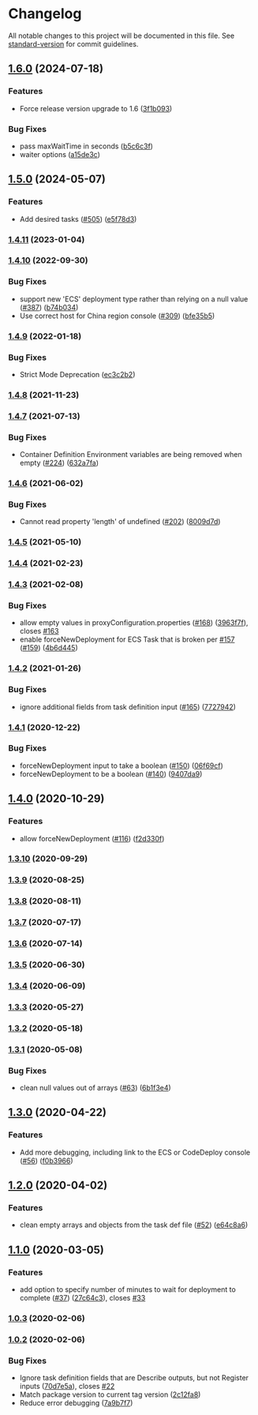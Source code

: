# Changelog

All notable changes to this project will be documented in this file. See [standard-version](https://github.com/conventional-changelog/standard-version) for commit guidelines.

## [1.6.0](https://github.com/aws-actions/amazon-ecs-deploy-task-definition/compare/v1.5.0...v1.6.0) (2024-07-18)


### Features

* Force release version upgrade to 1.6 ([3f1b093](https://github.com/aws-actions/amazon-ecs-deploy-task-definition/commit/3f1b09388f6d7fac25601cf8ce7859d55cd3b242))


### Bug Fixes

* pass maxWaitTime in seconds ([b5c6c3f](https://github.com/aws-actions/amazon-ecs-deploy-task-definition/commit/b5c6c3fcbdf37b6f40a448364f91bfa3f824e3d0))
* waiter options ([a15de3c](https://github.com/aws-actions/amazon-ecs-deploy-task-definition/commit/a15de3cf6c410374c35333dbbf96b183206ac0b7))

## [1.5.0](https://github.com/aws-actions/amazon-ecs-deploy-task-definition/compare/v1.4.11...v1.5.0) (2024-05-07)


### Features

* Add desired tasks ([#505](https://github.com/aws-actions/amazon-ecs-deploy-task-definition/issues/505)) ([e5f78d3](https://github.com/aws-actions/amazon-ecs-deploy-task-definition/commit/e5f78d3088b0f4f96faca249870440a0001deaa3))

### [1.4.11](https://github.com/aws-actions/amazon-ecs-deploy-task-definition/compare/v1.4.10...v1.4.11) (2023-01-04)

### [1.4.10](https://github.com/aws-actions/amazon-ecs-deploy-task-definition/compare/v1.4.9...v1.4.10) (2022-09-30)


### Bug Fixes

* support new 'ECS' deployment type rather than relying on a null value ([#387](https://github.com/aws-actions/amazon-ecs-deploy-task-definition/issues/387)) ([b74b034](https://github.com/aws-actions/amazon-ecs-deploy-task-definition/commit/b74b034038701c2a78e7715e68f28b8fd49a14c7))
* Use correct host for China region console ([#309](https://github.com/aws-actions/amazon-ecs-deploy-task-definition/issues/309)) ([bfe35b5](https://github.com/aws-actions/amazon-ecs-deploy-task-definition/commit/bfe35b582b00dd351d71abc7af67f91e493c0802))

### [1.4.9](https://github.com/aws-actions/amazon-ecs-deploy-task-definition/compare/v1.4.8...v1.4.9) (2022-01-18)


### Bug Fixes

* Strict Mode Deprecation ([ec3c2b2](https://github.com/aws-actions/amazon-ecs-deploy-task-definition/commit/ec3c2b2d3e7138039c827953d14cccbedc99ae23))

### [1.4.8](https://github.com/aws-actions/amazon-ecs-deploy-task-definition/compare/v1.4.7...v1.4.8) (2021-11-23)

### [1.4.7](https://github.com/aws-actions/amazon-ecs-deploy-task-definition/compare/v1.4.6...v1.4.7) (2021-07-13)


### Bug Fixes

* Container Definition Environment variables are being removed when empty ([#224](https://github.com/aws-actions/amazon-ecs-deploy-task-definition/issues/224)) ([632a7fa](https://github.com/aws-actions/amazon-ecs-deploy-task-definition/commit/632a7fad2a714a363ed824224a88254c429236d5))

### [1.4.6](https://github.com/aws-actions/amazon-ecs-deploy-task-definition/compare/v1.4.5...v1.4.6) (2021-06-02)


### Bug Fixes

* Cannot read property 'length' of undefined ([#202](https://github.com/aws-actions/amazon-ecs-deploy-task-definition/issues/202)) ([8009d7d](https://github.com/aws-actions/amazon-ecs-deploy-task-definition/commit/8009d7da6ac76c5f49983585decef599d9916042))

### [1.4.5](https://github.com/aws-actions/amazon-ecs-deploy-task-definition/compare/v1.4.4...v1.4.5) (2021-05-10)

### [1.4.4](https://github.com/aws-actions/amazon-ecs-deploy-task-definition/compare/v1.4.3...v1.4.4) (2021-02-23)

### [1.4.3](https://github.com/aws-actions/amazon-ecs-deploy-task-definition/compare/v1.4.2...v1.4.3) (2021-02-08)


### Bug Fixes

* allow empty values in proxyConfiguration.properties ([#168](https://github.com/aws-actions/amazon-ecs-deploy-task-definition/issues/168)) ([3963f7f](https://github.com/aws-actions/amazon-ecs-deploy-task-definition/commit/3963f7f3050f9c64b285d6a437b3d447a73131f3)), closes [#163](https://github.com/aws-actions/amazon-ecs-deploy-task-definition/issues/163)
* enable forceNewDeployment for ECS Task that is broken per [#157](https://github.com/aws-actions/amazon-ecs-deploy-task-definition/issues/157) ([#159](https://github.com/aws-actions/amazon-ecs-deploy-task-definition/issues/159)) ([4b6d445](https://github.com/aws-actions/amazon-ecs-deploy-task-definition/commit/4b6d44541b0b3e5871a0eb4265d8c35a35cbb215))

### [1.4.2](https://github.com/aws-actions/amazon-ecs-deploy-task-definition/compare/v1.4.1...v1.4.2) (2021-01-26)


### Bug Fixes

* ignore additional fields from task definition input ([#165](https://github.com/aws-actions/amazon-ecs-deploy-task-definition/issues/165)) ([7727942](https://github.com/aws-actions/amazon-ecs-deploy-task-definition/commit/77279428f4b2e987d6c03366891893fb8161c1e4))

### [1.4.1](https://github.com/aws-actions/amazon-ecs-deploy-task-definition/compare/v1.4.0...v1.4.1) (2020-12-22)


### Bug Fixes

* forceNewDeployment input to take a boolean ([#150](https://github.com/aws-actions/amazon-ecs-deploy-task-definition/issues/150)) ([06f69cf](https://github.com/aws-actions/amazon-ecs-deploy-task-definition/commit/06f69cf0d8243e21900f315a65772f40e9b508a2))
* forceNewDeployment to be a boolean ([#140](https://github.com/aws-actions/amazon-ecs-deploy-task-definition/issues/140)) ([9407da9](https://github.com/aws-actions/amazon-ecs-deploy-task-definition/commit/9407da9865a8d6b2d45c8239daeaff7203b49d45))

## [1.4.0](https://github.com/aws-actions/amazon-ecs-deploy-task-definition/compare/v1.3.10...v1.4.0) (2020-10-29)


### Features

* allow forceNewDeployment ([#116](https://github.com/aws-actions/amazon-ecs-deploy-task-definition/issues/116)) ([f2d330f](https://github.com/aws-actions/amazon-ecs-deploy-task-definition/commit/f2d330fcd84477fa5332a7f18acb483c21e31bee))

### [1.3.10](https://github.com/aws-actions/amazon-ecs-deploy-task-definition/compare/v1.3.9...v1.3.10) (2020-09-29)

### [1.3.9](https://github.com/aws-actions/amazon-ecs-deploy-task-definition/compare/v1.3.8...v1.3.9) (2020-08-25)

### [1.3.8](https://github.com/aws-actions/amazon-ecs-deploy-task-definition/compare/v1.3.7...v1.3.8) (2020-08-11)

### [1.3.7](https://github.com/aws-actions/amazon-ecs-deploy-task-definition/compare/v1.3.6...v1.3.7) (2020-07-17)

### [1.3.6](https://github.com/aws-actions/amazon-ecs-deploy-task-definition/compare/v1.3.5...v1.3.6) (2020-07-14)

### [1.3.5](https://github.com/aws-actions/amazon-ecs-deploy-task-definition/compare/v1.3.4...v1.3.5) (2020-06-30)

### [1.3.4](https://github.com/aws-actions/amazon-ecs-deploy-task-definition/compare/v1.3.3...v1.3.4) (2020-06-09)

### [1.3.3](https://github.com/aws-actions/amazon-ecs-deploy-task-definition/compare/v1.3.2...v1.3.3) (2020-05-27)

### [1.3.2](https://github.com/aws-actions/amazon-ecs-deploy-task-definition/compare/v1.3.1...v1.3.2) (2020-05-18)

### [1.3.1](https://github.com/aws-actions/amazon-ecs-deploy-task-definition/compare/v1.3.0...v1.3.1) (2020-05-08)


### Bug Fixes

* clean null values out of arrays ([#63](https://github.com/aws-actions/amazon-ecs-deploy-task-definition/issues/63)) ([6b1f3e4](https://github.com/aws-actions/amazon-ecs-deploy-task-definition/commit/6b1f3e4e8c4e9b191fbf70a5c79418b7eaa995a9))

## [1.3.0](https://github.com/aws-actions/amazon-ecs-deploy-task-definition/compare/v1.2.0...v1.3.0) (2020-04-22)


### Features

* Add more debugging, including link to the ECS or CodeDeploy console ([#56](https://github.com/aws-actions/amazon-ecs-deploy-task-definition/issues/56)) ([f0b3966](https://github.com/aws-actions/amazon-ecs-deploy-task-definition/commit/f0b3966cfef41a73fc35f3001025fb9290b3673b))

## [1.2.0](https://github.com/aws-actions/amazon-ecs-deploy-task-definition/compare/v1.1.0...v1.2.0) (2020-04-02)


### Features

* clean empty arrays and objects from the task def file ([#52](https://github.com/aws-actions/amazon-ecs-deploy-task-definition/issues/52)) ([e64c8a6](https://github.com/aws-actions/amazon-ecs-deploy-task-definition/commit/e64c8a6fd7cb8f40b6487fc0acd0a357cc1eaffd))

## [1.1.0](https://github.com/aws-actions/amazon-ecs-deploy-task-definition/compare/v1.0.3...v1.1.0) (2020-03-05)


### Features

* add option to specify number of minutes to wait for deployment to complete ([#37](https://github.com/aws-actions/amazon-ecs-deploy-task-definition/issues/37)) ([27c64c3](https://github.com/aws-actions/amazon-ecs-deploy-task-definition/commit/27c64c3fabb355c8a4311a02eaf507f684adc033)), closes [#33](https://github.com/aws-actions/amazon-ecs-deploy-task-definition/issues/33)

### [1.0.3](https://github.com/aws-actions/amazon-ecs-deploy-task-definition/compare/v1.0.2...v1.0.3) (2020-02-06)

### [1.0.2](https://github.com/aws-actions/amazon-ecs-deploy-task-definition/compare/v1.0.1...v1.0.2) (2020-02-06)


### Bug Fixes

* Ignore task definition fields that are Describe outputs, but not Register inputs ([70d7e5a](https://github.com/aws-actions/amazon-ecs-deploy-task-definition/commit/70d7e5a70a160768b612a0d0db2820fb24259958)), closes [#22](https://github.com/aws-actions/amazon-ecs-deploy-task-definition/issues/22)
* Match package version to current tag version ([2c12fa8](https://github.com/aws-actions/amazon-ecs-deploy-task-definition/commit/2c12fa8bf9f89ea322d319c83cfcf8f3175bfbb1))
* Reduce error debugging ([7a9b7f7](https://github.com/aws-actions/amazon-ecs-deploy-task-definition/commit/7a9b7f71e4f9b87151c1b4e3bde474db2eee1595))
